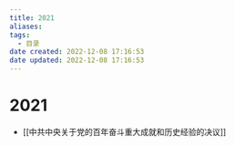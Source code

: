 ```yaml
---
title: 2021
aliases:
tags:
  - 目录
date created: 2022-12-08 17:16:53
date updated: 2022-12-08 17:16:53
---
```


# 2021

- [[中共中央关于党的百年奋斗重大成就和历史经验的决议]]

